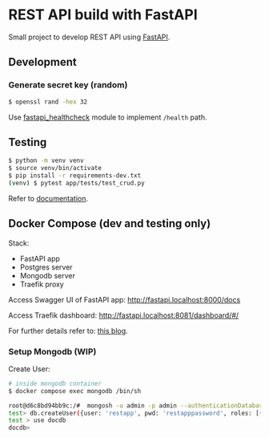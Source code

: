 # REST API build with FastAPI

Small project to develop REST API using [FastAPI](https://fastapi.tiangolo.com/).

## Development 

### Generate secret key (random)

```bash
$ openssl rand -hex 32
```

Use [fastapi_healthcheck](https://github.com/jtom38/fastapi_healthcheck) module to implement `/health` path.

## Testing

```bash
$ python -m venv venv
$ source venv/bin/activate
$ pip install -r requirements-dev.txt
(venv) $ pytest app/tests/test_crud.py
```

Refer to [documentation](https://fastapi.tiangolo.com/tutorial/testing/).

## Docker Compose (dev and testing only) 

Stack:

* FastAPI app
* Postgres server
* Mongodb server
* Traefik proxy

Access Swagger UI of FastAPI app: http://fastapi.localhost:8000/docs

Access Traefik dashboard: http://fastapi.localhost:8081/dashboard/#/

For further details refer to: [this blog](https://testdriven.io/blog/fastapi-docker-traefik/#production-dockerfile).

### Setup Mongodb (WIP)

Create User:

```bash
# inside mongodb container 
$ docker compose exec mongodb /bin/sh

root@d6c8bd94bb9c:/#  mongosh -u admin -p admin --authenticationDatabase admin
test> db.createUser({user: 'restapp', pwd: 'restapppassword', roles: [{role: 'readWrite', db: 'docdb', }, ],});
test > use docdb
docdb> 
```